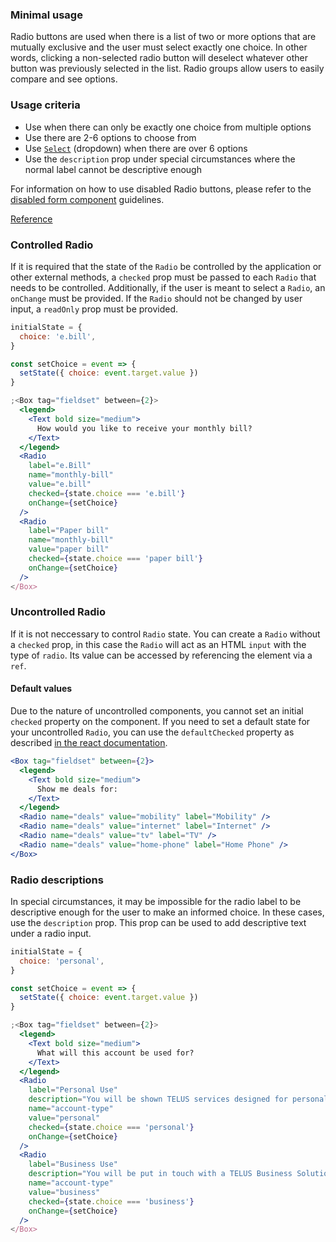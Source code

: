 ### Minimal usage

Radio buttons are used when there is a list of two or more options that are mutually exclusive and the user must select exactly one choice. In other words, clicking a non-selected radio button will deselect whatever other button was previously selected in the list. Radio groups allow users to easily compare and see options.

### Usage criteria

- Use when there can only be exactly one choice from multiple options
- Use there are 2-6 options to choose from
- Use [`Select`](#select) (dropdown) when there are over 6 options
- Use the `description` prop under special circumstances where the normal label cannot be descriptive enough

For information on how to use disabled Radio buttons, please refer to the [disabled form component](#form-disabled-state) guidelines.

[Reference](https://www.nngroup.com/articles/checkboxes-vs-radio-buttons/)

### Controlled Radio

If it is required that the state of the `Radio` be controlled by the application or other external methods, a `checked` prop must be passed to each `Radio` that needs to be controlled. Additionally, if the user is meant to select a `Radio`, an `onChange` must be provided. If the `Radio` should not be changed by user input, a `readOnly` prop must be provided.

```jsx
initialState = {
  choice: 'e.bill',
}

const setChoice = event => {
  setState({ choice: event.target.value })
}

;<Box tag="fieldset" between={2}>
  <legend>
    <Text bold size="medium">
      How would you like to receive your monthly bill?
    </Text>
  </legend>
  <Radio
    label="e.Bill"
    name="monthly-bill"
    value="e.bill"
    checked={state.choice === 'e.bill'}
    onChange={setChoice}
  />
  <Radio
    label="Paper bill"
    name="monthly-bill"
    value="paper bill"
    checked={state.choice === 'paper bill'}
    onChange={setChoice}
  />
</Box>
```

### Uncontrolled Radio

If it is not neccessary to control `Radio` state. You can create a `Radio` without a `checked` prop, in this case the `Radio` will act as an HTML `input` with the type of `radio`. Its value can be accessed by referencing the element via a `ref`.

#### Default values

Due to the nature of uncontrolled components, you cannot set an initial `checked` property on the component. If you need to set a default state for your uncontrolled `Radio`, you can use the `defaultChecked` property as described [in the react documentation](https://reactjs.org/docs/uncontrolled-components.html#default-values).

```jsx
<Box tag="fieldset" between={2}>
  <legend>
    <Text bold size="medium">
      Show me deals for:
    </Text>
  </legend>
  <Radio name="deals" value="mobility" label="Mobility" />
  <Radio name="deals" value="internet" label="Internet" />
  <Radio name="deals" value="tv" label="TV" />
  <Radio name="deals" value="home-phone" label="Home Phone" />
</Box>
```

### Radio descriptions

In special circumstances, it may be impossible for the radio label to be descriptive enough for the user to make an informed choice. In these cases, use the `description` prop. This prop can be used to add descriptive text under a radio input.

```jsx
initialState = {
  choice: 'personal',
}

const setChoice = event => {
  setState({ choice: event.target.value })
}

;<Box tag="fieldset" between={2}>
  <legend>
    <Text bold size="medium">
      What will this account be used for?
    </Text>
  </legend>
  <Radio
    label="Personal Use"
    description="You will be shown TELUS services designed for personal use."
    name="account-type"
    value="personal"
    checked={state.choice === 'personal'}
    onChange={setChoice}
  />
  <Radio
    label="Business Use"
    description="You will be put in touch with a TELUS Business Solutions representative."
    name="account-type"
    value="business"
    checked={state.choice === 'business'}
    onChange={setChoice}
  />
</Box>
```
